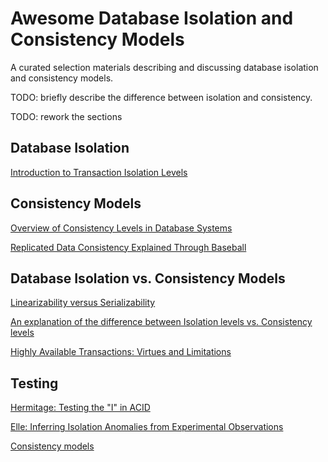 # Awesome Database Isolation and Consistency Models

 A curated selection materials describing and discussing database isolation and consistency models.

TODO: briefly describe the difference between isolation and consistency.

TODO: rework the sections

## Database Isolation ##

[Introduction to Transaction Isolation Levels](http://dbmsmusings.blogspot.com/2019/05/introduction-to-transaction-isolation.html)

## Consistency Models ##

[Overview of Consistency Levels in Database Systems](http://dbmsmusings.blogspot.com/2019/07/overview-of-consistency-levels-in.html)

[Replicated Data Consistency Explained Through Baseball](https://www.microsoft.com/en-us/research/wp-content/uploads/2011/10/ConsistencyAndBaseballReport.pdf)

## Database Isolation vs. Consistency Models ##

[Linearizability versus Serializability](http://www.bailis.org/blog/linearizability-versus-serializability/)

[An explanation of the difference between Isolation levels vs. Consistency levels](http://dbmsmusings.blogspot.com/2019/08/an-explanation-of-difference-between.html)

[Highly Available Transactions: Virtues and Limitations](https://www.vldb.org/pvldb/vol7/p181-bailis.pdf)

## Testing ##

[Hermitage: Testing the "I" in ACID](https://martin.kleppmann.com/2014/11/25/hermitage-testing-the-i-in-acid.html)

[Elle: Inferring Isolation Anomalies from Experimental Observations](https://people.ucsc.edu/~palvaro/elle_vldb21.pdf)

[Consistency models](https://jepsen.io/consistency)
